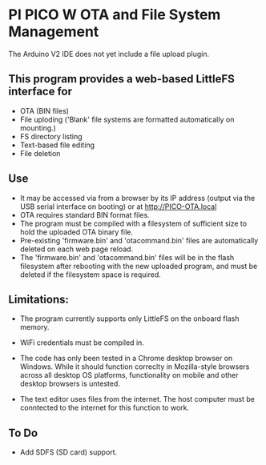 # PI PICO W OTA and File System Management

The Arduino V2 IDE does not yet include a file upload plugin.

## This program provides a web-based LittleFS interface for
* OTA (BIN files)
* File uploding ('Blank' file systems are formatted automatically on mounting.)
* FS directory listing
* Text-based file editing
* File deletion 

## Use
* It may be accessed via from a browser by its IP address (output via the USB serial interface on booting) or at http://PICO-OTA.local
* OTA requires standard BIN format files.
* The program must be compiled with a filesystem of sufficient size to hold the uploaded OTA binary file.
* Pre-existing 'firmware.bin' and 'otacommand.bin' files are automatically deleted on each web page reload.
* The 'firmware.bin' and 'otacommand.bin' files will be in the flash filesystem after rebooting with the new uploaded program, and must be deleted if the filesystem space is required.

## Limitations:
* The program currently supports only LittleFS on the onboard flash memory.

* WiFi credentials must be compiled in.
* The code has only been tested in a Chrome desktop browser on Windows. While it should function correclty in Mozilla-style browsers across all desktop OS platforms, functionality on mobile and other desktop browsers is untested.
* The text editor uses files from the internet. The host computer must be conntected to the internet for this function to work.

## To Do
* Add SDFS (SD card) support.
